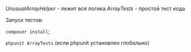 
*UnusualArrayHelper* - лежит вся логика
*ArrayTests* - простой тест кода

Запуск тестов: 

`composer install`;

`phpunit ArrayTests` (если phpunit установлен глобально)